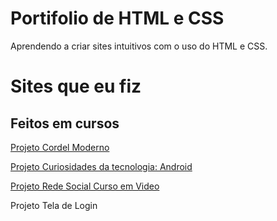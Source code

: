 # Portifolio de HTML e CSS
 
 Aprendendo a criar sites intuitivos com o uso do HTML e CSS.

 <h1>Sites que eu fiz</h1>

<h2> Feitos em cursos </h2>
<a href="https://joseitalop.github.io/Cordel/">Projeto Cordel Moderno</a>

<a href="https://joseitalop.github.io/Curiosidades-da-tecnologia-Desafio-android/">Projeto Curiosidades da tecnologia: Android</a>

<a href="https://joseitalop.github.io/Rede-social/"> Projeto Rede Social Curso em Video </a>

<a hreft="https://joseitalop.github.io/Tela-login/"> Projeto Tela de Login </a>
